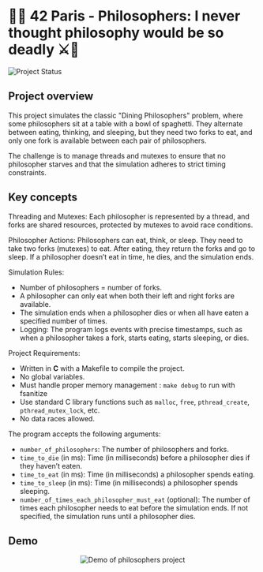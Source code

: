 # **🧠💀 42 Paris - Philosophers: I never thought philosophy would be so deadly ⚔️🍝**

![Project Status](https://img.shields.io/badge/Philosophy-Deadly-red)
## Project overview

This project simulates the classic "Dining Philosophers" problem, where some philosophers sit at a table with a bowl of spaghetti. They alternate between eating, thinking, and sleeping, but they need two forks to eat, and only one fork is available between each pair of philosophers.

The challenge is to manage threads and mutexes to ensure that no philosopher starves and that the simulation adheres to strict timing constraints.

## Key concepts

Threading and Mutexes: Each philosopher is represented by a thread, and forks are shared resources, protected by mutexes to avoid race conditions.

Philosopher Actions: Philosophers can eat, think, or sleep. They need to take two forks (mutexes) to eat. After eating, they return the forks and go to sleep. If a philosopher doesn’t eat in time, he dies, and the simulation ends.

Simulation Rules:
- Number of philosophers = number of forks.
- A philosopher can only eat when both their left and right forks are available.
- The simulation ends when a philosopher dies or when all have eaten a specified number of times.
- Logging: The program logs events with precise timestamps, such as when a philosopher takes a fork, starts eating, starts sleeping, or dies.

Project Requirements:
- Written in **C** with a Makefile to compile the project.
- No global variables.
- Must handle proper memory management : `make debug` to run with fsanitize
- Use standard C library functions such as `malloc`, `free`, `pthread_create`, `pthread_mutex_lock`, etc.
- No data races allowed.

The program accepts the following arguments:

- `number_of_philosophers`: The number of philosophers and forks.
- `time_to_die` (in ms): Time (in milliseconds) before a philosopher dies if they haven’t eaten.
- `time_to_eat` (in ms): Time (in milliseconds) a philosopher spends eating.
- `time_to_sleep` (in ms): Time (in milliseconds) a philosopher spends sleeping.
- `number_of_times_each_philosopher_must_eat` (optional): The number of times each philosopher needs to eat before the simulation ends. If not specified, the simulation runs until a philosopher dies.



## Demo

<div align="center">

![Demo of philosophers project](philo/demo/demo.gif)

</div>